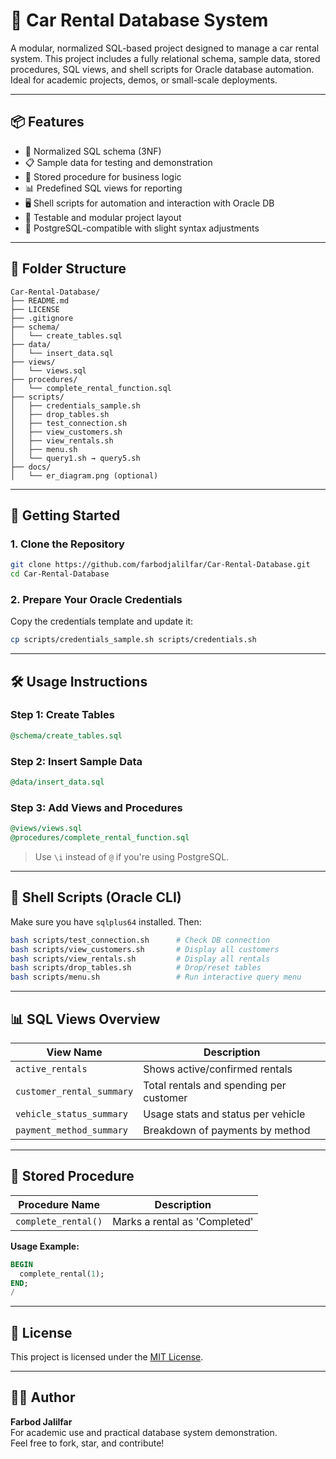 # 🚗 Car Rental Database System

A modular, normalized SQL-based project designed to manage a car rental system. This project includes a fully relational schema, sample data, stored procedures, SQL views, and shell scripts for Oracle database automation. Ideal for academic projects, demos, or small-scale deployments.

---

## 📦 Features

- 🧱 Normalized SQL schema (3NF)
- 📋 Sample data for testing and demonstration
- 🔁 Stored procedure for business logic
- 📊 Predefined SQL views for reporting
- 🖥️ Shell scripts for automation and interaction with Oracle DB
- 🧪 Testable and modular project layout
- 🐘 PostgreSQL-compatible with slight syntax adjustments

---

## 📁 Folder Structure

```
Car-Rental-Database/
├── README.md
├── LICENSE
├── .gitignore
├── schema/
│   └── create_tables.sql
├── data/
│   └── insert_data.sql
├── views/
│   └── views.sql
├── procedures/
│   └── complete_rental_function.sql
├── scripts/
│   ├── credentials_sample.sh
│   ├── drop_tables.sh
│   ├── test_connection.sh
│   ├── view_customers.sh
│   ├── view_rentals.sh
│   ├── menu.sh
│   └── query1.sh → query5.sh
├── docs/
│   └── er_diagram.png (optional)
```

---

## 🚀 Getting Started

### 1. Clone the Repository

```bash
git clone https://github.com/farbodjalilfar/Car-Rental-Database.git
cd Car-Rental-Database
```

### 2. Prepare Your Oracle Credentials

Copy the credentials template and update it:

```bash
cp scripts/credentials_sample.sh scripts/credentials.sh
```


---

## 🛠️ Usage Instructions

### Step 1: Create Tables

```sql
@schema/create_tables.sql
```

### Step 2: Insert Sample Data

```sql
@data/insert_data.sql
```

### Step 3: Add Views and Procedures

```sql
@views/views.sql
@procedures/complete_rental_function.sql
```

> Use `\i` instead of `@` if you're using PostgreSQL.

---

## 🧪 Shell Scripts (Oracle CLI)

Make sure you have `sqlplus64` installed. Then:

```bash
bash scripts/test_connection.sh      # Check DB connection
bash scripts/view_customers.sh       # Display all customers
bash scripts/view_rentals.sh         # Display all rentals
bash scripts/drop_tables.sh          # Drop/reset tables
bash scripts/menu.sh                 # Run interactive query menu
```

---

## 📊 SQL Views Overview

| View Name                | Description                                  |
|-------------------------|----------------------------------------------|
| `active_rentals`        | Shows active/confirmed rentals               |
| `customer_rental_summary` | Total rentals and spending per customer     |
| `vehicle_status_summary` | Usage stats and status per vehicle          |
| `payment_method_summary` | Breakdown of payments by method             |

---

## 🧠 Stored Procedure

| Procedure Name     | Description                        |
|--------------------|------------------------------------|
| `complete_rental()` | Marks a rental as 'Completed'      |

**Usage Example:**

```sql
BEGIN
  complete_rental(1);
END;
/
```

---

## 🧾 License

This project is licensed under the [MIT License](./LICENSE).

---

## 🙋‍♂️ Author

**Farbod Jalilfar**  
For academic use and practical database system demonstration.  
Feel free to fork, star, and contribute!
